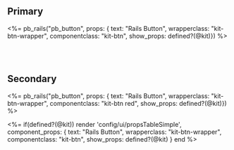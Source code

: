 ## Primary
<%= pb_rails("pb_button", props: { text: "Rails Button", wrapperclass: "kit-btn-wrapper", componentclass: "kit-btn", show_props: defined?(@kit)}) %>


<br/><br/>

## Secondary
<%= pb_rails("pb_button", props: { text: "Rails Button", wrapperclass: "kit-btn-wrapper", componentclass: "kit-btn red", show_props: defined?(@kit)}) %>

<%=
if(defined?(@kit))
  render 'config/ui/propsTableSimple',
      component_props: {
          text: "Rails Button",
          wrapperclass: "kit-btn-wrapper",
          componentclass: "kit-btn",
          show_props: defined?(@kit) }
end %>
